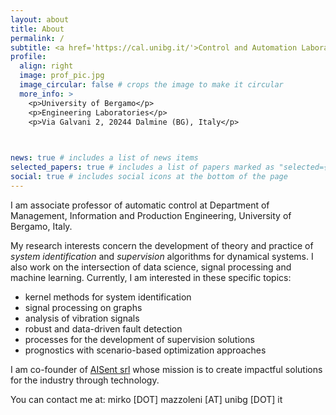 ```yaml
---
layout: about
title: About
permalink: /
subtitle: <a href='https://cal.unibg.it/'>Control and Automation Laboratory</a>. University of Bergamo
profile:
  align: right
  image: prof_pic.jpg
  image_circular: false # crops the image to make it circular
  more_info: >
    <p>University of Bergamo</p>
    <p>Engineering Laboratories</p>
    <p>Via Galvani 2, 20244 Dalmine (BG), Italy</p>
    


news: true # includes a list of news items
selected_papers: true # includes a list of papers marked as "selected={true}"
social: true # includes social icons at the bottom of the page
---
```


I am associate professor of automatic control at Department of Management, Information and Production Engineering, University of Bergamo, Italy. 

My research interests concern the development of theory and practice of *system identification* and *supervision* algorithms for dynamical systems. I also work on the intersection of data science, signal processing and machine learning. Currently, I am interested in these specific topics:
- kernel methods for system identification
- signal processing on graphs
- analysis of vibration signals
- robust and data-driven fault detection
- processes for the development of supervision solutions
- prognostics with scenario-based optimization approaches

I am co-founder of <a href='https://aisent.io/en/'>AISent srl</a> whose mission is to create impactful solutions for the industry through technology.

You can contact me at: mirko [DOT] mazzoleni [AT] unibg [DOT] it